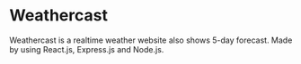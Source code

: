 # Weathercast

Weathercast is a realtime weather website also shows 5-day forecast. Made by using React.js, Express.js and Node.js.


